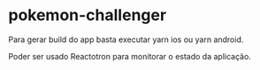 # pokemon-challenger

Para gerar build do app basta executar yarn ios ou yarn android.

Poder ser usado Reactotron para monitorar o estado da aplicação.
